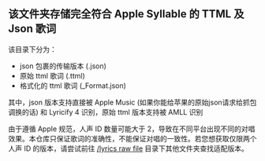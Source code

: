 ## 该文件夹存储完全符合 Apple Syllable 的 TTML 及 Json 歌词

该目录下分为：
- json 包裹的传输版本 (.json)
- 原始 ttml 歌词 (.ttml)
- 格式化的 ttml 歌词 (_Format.json)

其中，json 版本支持直接被 Apple Music (如果你能给苹果的原始json请求给抓包调换的话) 和 Lyricify 4 识别，原始 ttml 版本支持被 AMLL 识别

由于遵循 Apple 规范，人声 ID 数量可能大于 2，导致在不同平台出现不同的对唱效果。本仓库只保证歌词的准确性，不能保证对唱的一致性。若您想获取仅限两个人声 ID 的版本，请尝试前往 [/lyrics raw file](https://github.com/MiaowCham/Repository_for_MiaowCham/tree/main/lyrics%20raw%20file) 目录下其他文件夹查找适配版本。
